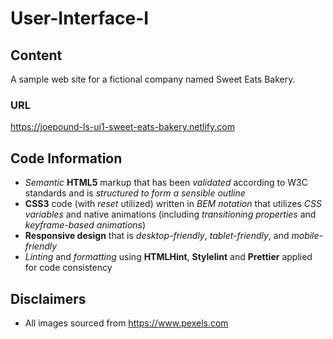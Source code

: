 # User-Interface-I

## Content

A sample web site for a fictional company named Sweet Eats Bakery.

### URL

https://joepound-ls-ui1-sweet-eats-bakery.netlify.com

## Code Information

- _Semantic_ **HTML5** markup that has been _validated_ according to W3C standards and is _structured to form a sensible outline_
- **CSS3** code (with _reset_ utilized) written in _BEM notation_ that utilizes _CSS variables_ and native animations (including _transitioning properties_ and _keyframe-based animations_)
- **Responsive design** that is _desktop-friendly_, _tablet-friendly_, and _mobile-friendly_
- _Linting_ and _formatting_ using **HTMLHint**, **Stylelint** and **Prettier** applied for code consistency

## Disclaimers

- All images sourced from https://www.pexels.com
